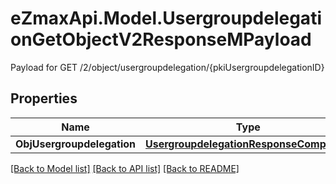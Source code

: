 # eZmaxApi.Model.UsergroupdelegationGetObjectV2ResponseMPayload
Payload for GET /2/object/usergroupdelegation/{pkiUsergroupdelegationID}

## Properties

Name | Type | Description | Notes
------------ | ------------- | ------------- | -------------
**ObjUsergroupdelegation** | [**UsergroupdelegationResponseCompound**](UsergroupdelegationResponseCompound.md) |  | 

[[Back to Model list]](../README.md#documentation-for-models) [[Back to API list]](../README.md#documentation-for-api-endpoints) [[Back to README]](../README.md)

